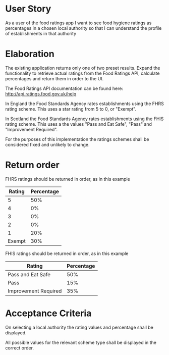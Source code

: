# User Story
As a user of the food ratings app I want to see food hygiene ratings as percentages in a chosen local authority so that I can understand the profile of establishments in that authority

# Elaboration
The existing application returns only one of two preset results. Expand the functionality to retrieve actual ratings from the Food Ratings API, calculate percentages and return them in order to the UI.

The Food Ratings API documentation can be found here: http://api.ratings.food.gov.uk/help

In England the Food Standards Agency rates establishments using the FHRS rating scheme. This uses a star rating from 5 to 0, or "Exempt".

In Scotland the Food Standards Agency rates establishments using the FHIS rating scheme. This uses a the values "Pass and Eat Safe", "Pass" and "Improvement Required".

For the purposes of this implementation the ratings schemes shall be considered fixed and unlikely to change.

# Return order
FHRS ratings should be returned in order, as in this example
<table>
    <thead>
        <tr>
            <th>Rating</th>
            <th>Percentage</th>
        </tr>
    </thead>
    <tbody>
        <tr>
            <td>5</td>
            <td>50%</td>
        </tr>
        <tr>
            <td>4</td>
            <td>0%</td>
        </tr>
        <tr>
            <td>3</td>
            <td>0%</td>
        </tr>
        <tr>
            <td>2</td>
            <td>0%</td>
        </tr>
        <tr>
            <td>1</td>
            <td>20%</td>
        </tr>
        <tr>
            <td>Exempt</td>
            <td>30%</td>
        </tr>
    </tbody>
</table>

FHIS ratings should be returned in order, as in this example
<table><thead><tr><th>Rating</th><th>Percentage</th></tr></thead><tbody><tr><td>Pass and Eat Safe</td><td>50%</td></tr><tr><td>Pass</td><td>15%</td></tr><tr><td>Improvement Required</td><td>35%</td></tr></tbody></table>

# Acceptance Criteria
On selecting a local authority the rating values and percentage shall be displayed.

All possible values for the relevant scheme type shall be displayed in the correct order.